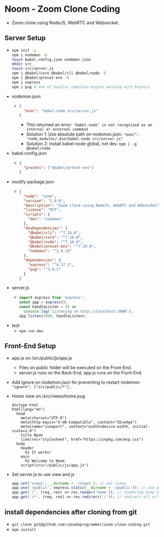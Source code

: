 # Noom - Zoom Clone Coding

- Zoom clone using NodeJS, WebRTC and Websocket.

## Server Setup

- ```bash
  npm init -y
  npm i nodemon -D
  touch babel.config.json nodemon.json
  mkdir src
  touch src/server.js
  npm i @babel/core @babel/cli @babel/node -D
  npm i @babel/preset-evn -D
  npm i express
  npm i pug # one of popular template engine working with Express
  ```
- nodemon.json
  - ```json
    {
      "exec": "babel-node src/server.js"
    }
    ```
    - This returned an error: `'babel-node' is not recognized as an internal or external command`
    - Solution 1: Use absolute path on nodemon.json. `"exec": "node_modules/.bin/babel-node src/server.js"`
    - Solution 2: Install babel-node global, not dev. `npm i -g @babel/node`
- babel.config.json
  - ```json
    {
      "presets": ["@babel/preset-env"]
    }
    ```
- modify package.json
  - ```json
    {
      "name": "zoom",
      "version": "1.0.0",
      "description": "Zoom clone using NodeJS, WebRTC and Websocket",
      "license": "MIT",
      "scripts": {
        "dev": "nodemon"
      },
      "devDependencies": {
        "@babel/cli": "^7.16.0",
        "@babel/core": "^7.16.0",
        "@babel/node": "^7.16.0",
        "@babel/preset-env": "^7.16.0",
        "nodemon": "^2.0.15"
      },
      "dependencies": {
        "express": "^4.17.1",
        "pug": "^3.0.2"
      }
    }
    ```
- server.js
  - ```js
    import express from 'express';
    const app = express();
    const handleListen = () =>
      console.log(`Listening on http://localhost:3000`);
    app.listen(3000, handleListen);
    ```
- test
  - `npm run dev`

## Front-End Setup

- app.js on /src/public/js/app.js

  - Files on public folder will be executed on the Front-End.
  - server.js runs on the Back-End, app.js runs on the Front-End.

- Add ignore on nodemon.json for preventing to restart nodemon
  `"ignore": ["src/public/*"],`

- Home view on /src/views/home.pug

  ```html5
  doctype html
  html(lang="en")
    head
      meta(charset="UTF-8")
      meta(http-equiv="X-UA-Compatible", content="IE=edge")
      meta(name="viewport", content="width=device-width, initial-scale=1.0")
      title Noom
      link(rel="stylesheet", href="https://unpkg.com/mvp.css")
    body
      header
        h1 It works!
      main
        h2 Welcome to Noom
      script(src="/public/js/app.js")
  ```

- Set server.js to use view and js
  ```js
  app.set('views', __dirname + '/views'); // set views
  app.use('/public', express.static(__dirname + '/public')); // use public, user can see
  app.get('/', (req, res) => res.render('home')); // rendering home view
  app.get('/*', (req, res) => res.redirect('/')); // redirect all urls to the root. we can hide and show
  ```

## install dependencies after cloning from git

- `git clone git@github.com:canadaprogrammer/zoom-clone-coding.git`
- `npm install`
